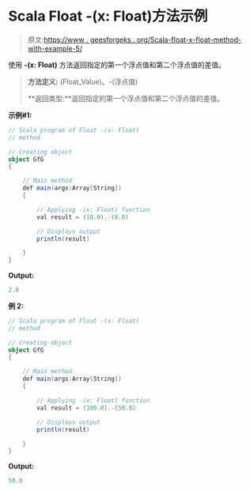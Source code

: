 # Scala Float -(x: Float)方法示例

> 原文:[https://www . geesforgeks . org/Scala-float-x-float-method-with-example-5/](https://www.geeksforgeeks.org/scala-float-x-float-method-with-example-5/)

使用 **-(x: Float)** 方法返回指定的第一个浮点值和第二个浮点值的差值。

> **方法定义:** (Float_Value)。-(浮点值)
> 
> **返回类型:**返回指定的第一个浮点值和第二个浮点值的差值。

**示例#1:**

```scala
// Scala program of Float -(x: Float)
// method

// Creating object
object GfG
{ 

    // Main method
    def main(args:Array[String])
    {

        // Applying -(x: Float) function
        val result = (10.0).-(8.0)

        // Displays output
        println(result)

    }
} 
```

**Output:**

```scala
2.0

```

**例 2:**

```scala
// Scala program of Float -(x: Float)
// method

// Creating object
object GfG
{ 

    // Main method
    def main(args:Array[String])
    {

        // Applying -(x: Float) function
        val result = (100.0).-(50.0)

        // Displays output
        println(result)

    }
} 
```

**Output:**

```scala
50.0

```